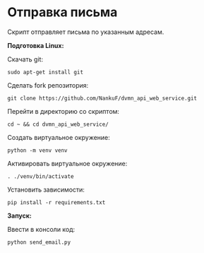 # Отправка письма
Скрипт отправляет письма по указанным адресам.

**Подготовка Linux:**<br>

Скачать git:
```
sudo apt-get install git
```
Сделать fork репозитория:
```
git clone https://github.com/NankuF/dvmn_api_web_service.git
```
Перейти в директорию со скриптом:
```
cd ~ && cd dvmn_api_web_service/
```
Создать виртуальное окружение:
```
python -m venv venv
```
Активировать виртуальное окружение:
```
. ./venv/bin/activate
```
Установить зависимости:
```
pip install -r requirements.txt 
```

**Запуск:** <br>

Ввести в консоли код:
```
python send_email.py
```